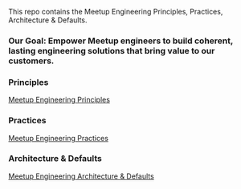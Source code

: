 This repo contains the Meetup Engineering Principles, Practices, Architecture & Defaults.

### Our Goal: Empower Meetup engineers to build coherent, lasting engineering solutions that bring value to our customers.

### Principles

[Meetup Engineering Principles](principles/principles.md)

### Practices

[Meetup Engineering Practices](practices/practices.md)

### Architecture & Defaults

[Meetup Engineering Architecture & Defaults](architecture-defaults/home.md)

